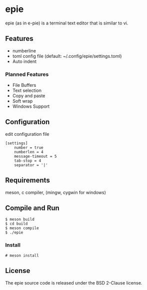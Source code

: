 # epie

epie (as in e-pie) is a terminal text editor that is similar to vi.

## Features

- numberline
- toml config file (default: ~/.config/epie/settings.toml)
- Auto indent

### Planned Features

- File Buffers
- Text selection
- Copy and paste
- Soft wrap
- Windows Support

## Configuration

edit configuration file

	[settings]
		number = true
		numberlen = 4
		message-timeout = 5
		tab-stop = 4
		separator = '|'

## Requirements

meson, c compiler, (mingw, cygwin for windows)

## Compile and Run

	$ meson build
	$ cd build
	$ meson compile
	$ ./epie

### Install

	# meson install

## License

The epie source code is released under the BSD 2-Clause license.
